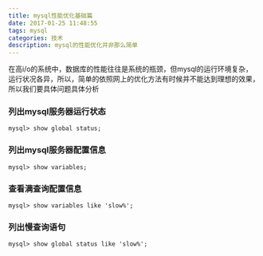 ```yaml
---
title: mysql性能优化基础篇
date: 2017-01-25 11:48:55
tags: mysql
categories: 技术
description: mysql的性能优化并非那么简单
---
```


在高i/o的系统中，数据库的性能往往是系统的瓶颈，但mysql的运行环境复杂，运行状况各异，所以，简单的依照网上的优化方法有时候并不能达到理想的效果，所以我们要具体问题具体分析

### 列出mysql服务器运行状态

```
mysql> show global status;
```

### 列出mysql服务器配置信息

```
mysql> show variables;
```

### 查看满查询配置信息

```
mysql> show variables like 'slow%';
```

### 列出慢查询语句

```
mysql> show global status like 'slow%';
```
